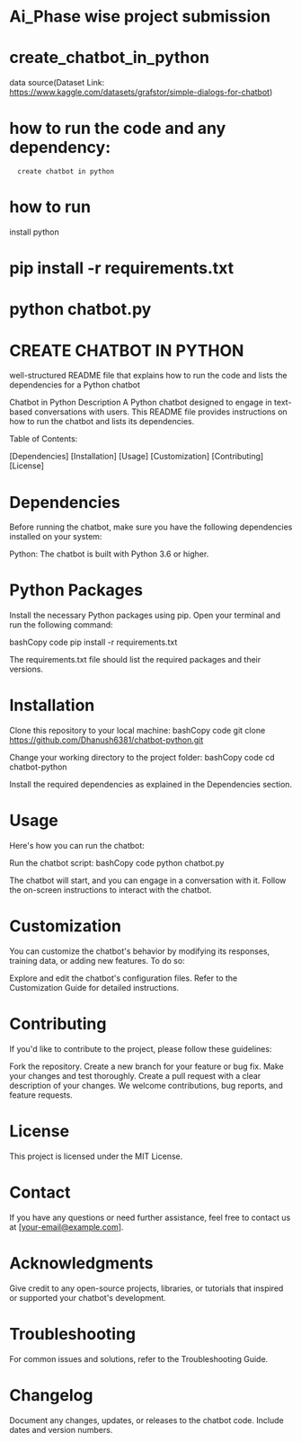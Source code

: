 # Ai_Phase wise project submission
# create_chatbot_in_python

data source(Dataset Link: https://www.kaggle.com/datasets/grafstor/simple-dialogs-for-chatbot)

# how to run the code and any dependency:
      create chatbot in python
# how to run
 install python
 # pip install -r requirements.txt
 # python chatbot.py



# CREATE CHATBOT IN PYTHON

well-structured README file that explains how to run the code and lists the dependencies for a Python chatbot

Chatbot in Python
Description
A Python chatbot designed to engage in text-based conversations with users. This README file provides instructions on how to run the chatbot and lists its dependencies.

Table of Contents:

[Dependencies]
[Installation]
[Usage]
[Customization]
[Contributing]
[License]

# Dependencies

Before running the chatbot, make sure you have the following dependencies installed on your system:

Python: The chatbot is built with Python 3.6 or higher.


# Python Packages

Install the necessary Python packages using pip. Open your terminal and run the following command:

bashCopy code
pip install -r requirements.txt

The requirements.txt file should list the required packages and their versions.

# Installation
Clone this repository to your local machine:
bashCopy code
git clone https://github.com/Dhanush6381/chatbot-python.git

Change your working directory to the project folder:
bashCopy code
cd chatbot-python

Install the required dependencies as explained in the Dependencies section.

# Usage

Here's how you can run the chatbot:

Run the chatbot script:
bashCopy code
python chatbot.py

The chatbot will start, and you can engage in a conversation with it. Follow the on-screen instructions to interact with the chatbot.

# Customization

You can customize the chatbot's behavior by modifying its responses, training data, or adding new features. To do so:

Explore and edit the chatbot's configuration files.
Refer to the Customization Guide for detailed instructions.

# Contributing

If you'd like to contribute to the project, please follow these guidelines:

Fork the repository.
Create a new branch for your feature or bug fix.
Make your changes and test thoroughly.
Create a pull request with a clear description of your changes.
We welcome contributions, bug reports, and feature requests.

# License

This project is licensed under the MIT License.

# Contact

If you have any questions or need further assistance, feel free to contact us at [your-email@example.com].

# Acknowledgments

Give credit to any open-source projects, libraries, or tutorials that inspired or supported your chatbot's development.

# Troubleshooting

For common issues and solutions, refer to the Troubleshooting Guide.

# Changelog

Document any changes, updates, or releases to the chatbot code. Include dates and version numbers.

